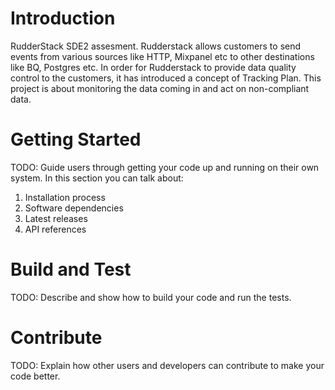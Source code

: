 # Introduction 
RudderStack SDE2 assesment.
Rudderstack allows customers to send events from various sources like HTTP, Mixpanel etc to other destinations like BQ, Postgres etc. In order for Rudderstack to provide data quality control to the customers, it has introduced a concept of Tracking Plan. This project is about monitoring the data coming in and act on non-compliant data.

# Getting Started
TODO: Guide users through getting your code up and running on their own system. In this section you can talk about:
1.	Installation process
2.	Software dependencies
3.	Latest releases
4.	API references

# Build and Test
TODO: Describe and show how to build your code and run the tests. 

# Contribute
TODO: Explain how other users and developers can contribute to make your code better. 